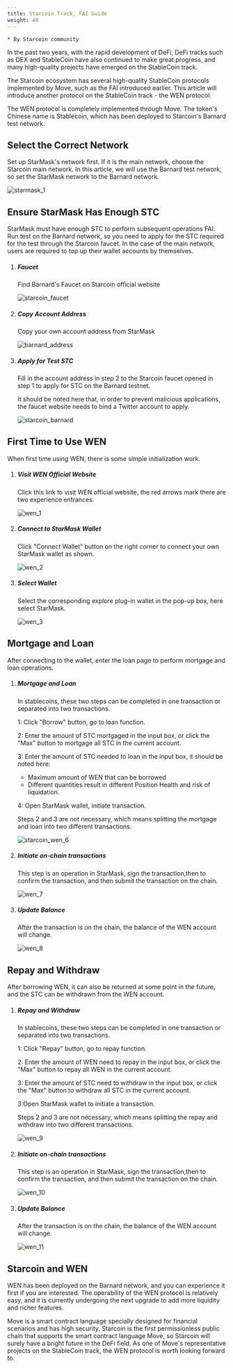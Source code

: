 ```yaml
---
title: Starcoin Track, FAI Guide
weight: 40
---
```


```
* By Starcoin community 
```

In the past two years, with the rapid development of DeFi, DeFi tracks such as DEX and StableCoin have also continued to make great progress, and many high-quality projects have emerged on the StableCoin track.

The Starcoin ecosystem has several high-quality StableCoin protocols implemented by Move, such as the FAI introduced earlier. This article will introduce another protocol on the StableCoin track - the WEN protocol.

The WEN protocol is completely implemented through Move. The token's Chinese name is Stablecoin, which has been deployed to Starcoin's Barnard test network. 

## Select the Correct Network

Set up StarMask's network first. If it is the main network, choose the Starcoin main network. In this article, we will use the Barnard test network, so set the StarMask network to the Barnard network.

![starmask_1](https://tva1.sinaimg.cn/large/008i3skNly1gye61nfu86j30jg0q0abf.jpg)

## Ensure StarMask Has Enough STC

StarMask must have enough STC to perform subsequent operations FAI. Run test on the Barnard network, so you need to apply for the STC required for the test through the Starcoin faucet. In the case of the main network, users are required to top up their wallet accounts by themselves. 

1. ##### Faucet

   Find Barnard's Faucet on Starcoin official website

   ![starcoin_faucet](https://tva1.sinaimg.cn/large/008i3skNly1gxyd72902zj30u00vemyw.jpg)

   

2. ##### Copy Account Address

   Copy your own account address from StarMask

   ![barnard_address](https://tva1.sinaimg.cn/large/008i3skNly1gye6hknah3j30j409kaad.jpg)

   

3. ##### Apply for Test STC

   Fill in the account address in step 2 to the Starcoin faucet opened in step 1 to apply for STC on the Barnard testnet.

   It should be noted here that, in order to prevent malicious applications, the faucet website needs to bind a Twitter account to apply. 

   ![starcoin_barnard](https://tva1.sinaimg.cn/large/008i3skNly1gxydahuttuj31v40ro0wl.jpg)

## First Time to Use WEN

When first time using WEN, there is some simple initialization work.

1. ##### Visit WEN Official Website

   Click this link to visit WEN official website, the red arrows mark there are two experience entrances.

   ![wen_1](https://tva1.sinaimg.cn/large/008i3skNly1gyhxfspbdij321d0u0426.jpg)

   

2. ##### Connect to StarMask Wallet

   Click "Connect Wallet" button on the right corner to connect your own StarMask wallet as shown. 

   ![wen_2](https://tva1.sinaimg.cn/large/008i3skNly1gyhxxw1gn6j320w0jy406.jpg)

   

3. ##### Select Wallet

   Select the corresponding explore plug-in wallet in the pop-up box, here select StarMask.

   ![wen_3](https://tva1.sinaimg.cn/large/008i3skNly1gyhyaumzwrj30wk0modgm.jpg)

   

## Mortgage and Loan

After connecting to the wallet, enter the loan page to perform mortgage and loan operations.

1. ##### Mortgage and Loan

   In stablecoins, these two steps can be completed in one transaction or separated into two transactions.

   1: Click "Borrow" button, go to loan function.

   2: Enter the amount of STC mortgaged in the input box, or click the "Max" button to mortgage all STC in the current account.

   3: Enter the amount of STC needed to loan in the input box, it should be noted here:

   - Maximum amount of WEN that can be borrowed
   - Different quantities result in different Position Health and risk of liquidation. 

   4: Open StarMask wallet, initiate transaction.

   Steps 2 and 3 are not necessary, which means splitting the mortgage and loan into two different transactions.

   ![starcoin_wen_6](https://tva1.sinaimg.cn/large/008i3skNly1gyoj2p2f28j310u0qowg5.jpg)

   

   

2. ##### Initiate on-chain transactions

   This step is an operation in StarMask, sign the transaction,then to confirm the transaction, and then submit the transaction on the chain. 

    ![wen_7](https://tva1.sinaimg.cn/large/008i3skNly1gyhz8sfonsj31ae0u0goi.jpg)

3. ##### Update Balance

   After the transaction is on the chain, the balance of the WEN account will change.

   ![wen_8](https://tva1.sinaimg.cn/large/008i3skNly1gyhzb84chzj313w0kqdg7.jpg)

## Repay and Withdraw

After borrowing WEN, it can also be returned at some point in the future, and the STC can be withdrawn from the WEN account.

1. ##### Repay and Withdraw

   In stablecoins, these two steps can be completed in one transaction or separated into two transactions.

   1: Click "Repay" button, go to repay function.

   2: Enter the amount of WEN need to repay in the input box, or click the "Max" button to repay all WEN in the current account.

   3: Enter the amount of STC need to withdraw in the input box, or click the "Max" button to withdraw all STC in the current account.

   3:Open StarMask wallet to initiate a transaction.

   Steps 2 and 3 are not necessary, which means splitting the repay and withdraw into two different transactions.

   

   ![wen_9](https://tva1.sinaimg.cn/large/008i3skNly1gyhzg5t6hzj31aj0u0q5a.jpg)

   

2. ##### Initiate on-chain transactions

   This step is an operation in StarMask, sign the transaction,then to confirm the transaction, and then submit the transaction on the chain. 

   ![wen_10](https://tva1.sinaimg.cn/large/008i3skNly1gyisshxykkj31710u0goe.jpg)

   

2. ##### Update Balance

   After the transaction is on the chain, the balance of the WEN account will change.

   ![wen_11](https://tva1.sinaimg.cn/large/008i3skNly1gyit0ubnqjj313m0lijrr.jpg)

   

## Starcoin and WEN

WEN has been deployed on the Barnard network, and you can experience it first if you are interested. The operability of the WEN protocol is relatively easy, and it is currently undergoing the next upgrade to add more liquidity and richer features.

Move is a smart contract language specially designed for financial scenarios and has high security. Starcoin is the first permissionless public chain that supports the smart contract language Move, so Starcoin will surely have a bright future in the DeFi field. As one of Move's representative projects on the StableCoin track, the WEN protocol is worth looking forward to. 

